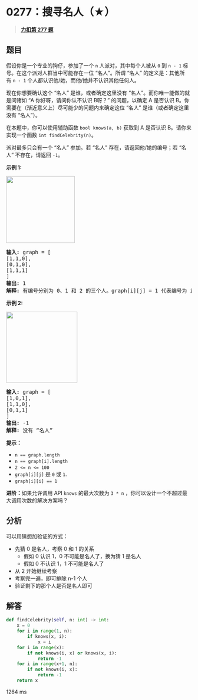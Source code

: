 # 0277：搜寻名人（★）


> <u>**[力扣第 277 题](https://leetcode.cn/problems/find-the-celebrity/)**</u>

## 题目

<p>假设你是一个专业的狗仔，参加了一个 <code>n</code> 人派对，其中每个人被从 <code>0</code> 到 <code>n - 1</code> 标号。在这个派对人群当中可能存在一位 “名人”。所谓 “名人” 的定义是：其他所有 <code>n - 1</code> 个人都认识他/她，而他/她并不认识其他任何人。</p>

<p>现在你想要确认这个 “名人” 是谁，或者确定这里没有 “名人”。而你唯一能做的就是问诸如 “A 你好呀，请问你认不认识 B呀？” 的问题，以确定 A 是否认识 B。你需要在（渐近意义上）尽可能少的问题内来确定这位 “名人” 是谁（或者确定这里没有 “名人”）。</p>

<p>在本题中，你可以使用辅助函数 <code>bool knows(a, b)</code> 获取到 A 是否认识 B。请你来实现一个函数 <code>int findCelebrity(n)</code>。</p>

<p>派对最多只会有一个 “名人” 参加。若 “名人” 存在，请返回他/她的编号；若 “名人” 不存在，请返回 <code>-1</code>。</p>



<p><strong>示例 1:</strong></p>

<p><img alt="" src="https://assets.leetcode.com/uploads/2019/02/02/277_example_1_bold.PNG" style="height: 181px; width: 186px;" /></p>

<pre>
<strong>输入: </strong>graph = [
[1,1,0],
[0,1,0],
[1,1,1]
]
<strong>输出: </strong>1
<strong>解释: </strong>有编号分别为 0、1 和 2 的三个人。graph[i][j] = 1 代表编号为 i 的人认识编号为 j 的人，而 graph[i][j] = 0 则代表编号为 i 的人不认识编号为 j 的人。“名人” 是编号 1 的人，因为 0 和 2 均认识他/她，但 1 不认识任何人。
</pre>

<p><strong>示例 2:</strong></p>

<p><img alt="" src="https://assets.leetcode.com/uploads/2019/02/02/277_example_2.PNG" style="height: 192px; width: 193px;" /></p>

<pre>
<strong>输入: </strong>graph = [
[1,0,1],
[1,1,0],
[0,1,1]
]
<strong>输出: </strong>-1
<strong>解释: </strong>没有 “名人”
</pre>



<p><strong>提示：</strong></p>

<ul>
<li><code>n == graph.length</code></li>
<li><code>n == graph[i].length</code></li>
<li><code>2 <= n <= 100</code></li>
<li><code>graph[i][j]</code> 是 <code>0</code> 或 <code>1</code>.</li>
<li><code>graph[i][i] == 1</code></li>
</ul>



<p><strong>进阶：</strong>如果允许调用 API <code>knows</code> 的最大次数为 <code>3 * n</code> ，你可以设计一个不超过最大调用次数的解决方案吗？</p>

<ol>
</ol>


## 分析

可以用猜想加验证的方式：
- 先猜 0 是名人，考察 0 和 1 的关系
	- 假如 0 认识 1，0 不可能是名人了，换为猜 1 是名人
	- 假如 0 不认识 1，1 不可能是名人了
- 从 2 开始继续考察
- 考察完一遍，即可排除 n-1 个人
- 验证剩下的那个人是否是名人即可


## 解答

```python
def findCelebrity(self, n: int) -> int:
    x = 0
    for i in range(1, n):
        if knows(x, i):
            x = i
    for i in range(x):
        if not knows(i, x) or knows(x, i):
            return -1
    for i in range(x+1, n):
        if not knows(i, x):
            return -1
    return x 
```
1264 ms



